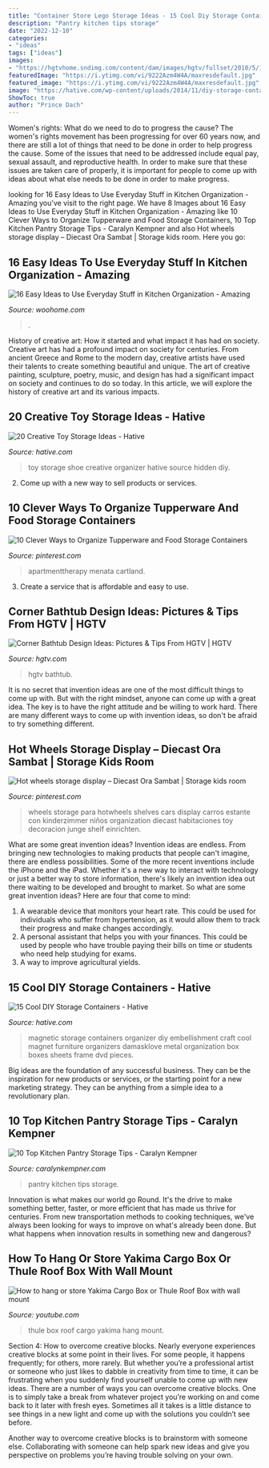 ```yaml
---
title: "Container Store Lego Storage Ideas - 15 Cool Diy Storage Containers"
description: "Pantry kitchen tips storage"
date: "2022-12-10"
categories:
- "ideas"
tags: ["ideas"]
images:
- "https://hgtvhome.sndimg.com/content/dam/images/hgtv/fullset/2010/5/10/0/HDIVD1612L_bathroom-after_s4x3.jpg.rend.hgtvcom.616.462.suffix/1400952960018.jpeg"
featuredImage: "https://i.ytimg.com/vi/9222Azm4W4A/maxresdefault.jpg"
featured_image: "https://i.ytimg.com/vi/9222Azm4W4A/maxresdefault.jpg"
image: "https://hative.com/wp-content/uploads/2014/11/diy-storage-containers/11-magnetic-embellishment-organizer.jpg"
ShowToc: true
author: "Prince Dach"
---
```



Women's rights: What do we need to do to progress the cause?
The women's rights movement has been progressing for over 60 years now, and there are still a lot of things that need to be done in order to help progress the cause. Some of the issues that need to be addressed include equal pay, sexual assault, and reproductive health. In order to make sure that these issues are taken care of properly, it is important for people to come up with ideas about what else needs to be done in order to make progress.

	

		
looking for 16 Easy Ideas to Use Everyday Stuff in Kitchen Organization - Amazing you've visit to the right page. We have 8 Images about 16 Easy Ideas to Use Everyday Stuff in Kitchen Organization - Amazing like 10 Clever Ways to Organize Tupperware and Food Storage Containers, 10 Top Kitchen Pantry Storage Tips - Caralyn Kempner and also Hot wheels storage display – Diecast Ora Sambat | Storage kids room. Here you go:
		
    
## 16 Easy Ideas To Use Everyday Stuff In Kitchen Organization - Amazing

<img loading=lazy src="https://www.woohome.com/wp-content/uploads/2016/03/organize-tiny-kitchen-8_2.jpg" onerror="this.onerror=null;this.src='https://tse1.mm.bing.net/th?id=OIP.3XHYFOaY4WSiRjPwL4IzhwHaJ4&amp;pid=15.1';" alt="16 Easy Ideas to Use Everyday Stuff in Kitchen Organization - Amazing">

_Source: woohome.com_

>. 

	

History of creative art: How it started and what impact it has had on society.
Creative art has had a profound impact on society for centuries. From ancient Greece and Rome to the modern day, creative artists have used their talents to create something beautiful and unique. The art of creative painting, sculpture, poetry, music, and design has had a significant impact on society and continues to do so today. In this article, we will explore the history of creative art and its various impacts.

    
## 20 Creative Toy Storage Ideas - Hative

<img loading=lazy src="https://hative.com/wp-content/uploads/2014/11/toy-storage-ideas/9-shoe-organizer-as-toy-storage.jpg" onerror="this.onerror=null;this.src='https://tse2.mm.bing.net/th?id=OIP.P70YlxBldGnIWCzal_M0vAHaJ3&amp;pid=15.1';" alt="20 Creative Toy Storage Ideas - Hative">

_Source: hative.com_

>toy storage shoe creative organizer hative source hidden diy. 

	

2. Come up with a new way to sell products or services.

    
## 10 Clever Ways To Organize Tupperware And Food Storage Containers

<img loading=lazy src="https://i.pinimg.com/736x/06/e0/19/06e01996f5f86d156ffe6f008534038b.jpg" onerror="this.onerror=null;this.src='https://tse2.mm.bing.net/th?id=OIP.3pYGku0WtOs5lL2hkhG_IwHaLH&amp;pid=15.1';" alt="10 Clever Ways to Organize Tupperware and Food Storage Containers">

_Source: pinterest.com_

>apartmenttherapy menata cartland. 

	

3. Create a service that is affordable and easy to use.

    
## Corner Bathtub Design Ideas: Pictures &amp; Tips From HGTV | HGTV

<img loading=lazy src="https://hgtvhome.sndimg.com/content/dam/images/hgtv/fullset/2010/5/10/0/HDIVD1612L_bathroom-after_s4x3.jpg.rend.hgtvcom.616.462.suffix/1400952960018.jpeg" onerror="this.onerror=null;this.src='https://tse1.mm.bing.net/th?id=OIP.OvGaADsQ34bTAHEJaSXBWQHaFj&amp;pid=15.1';" alt="Corner Bathtub Design Ideas: Pictures &amp; Tips From HGTV | HGTV">

_Source: hgtv.com_

>hgtv bathtub. 

	

It is no secret that invention ideas are one of the most difficult things to come up with. But with the right mindset, anyone can come up with a great idea. The key is to have the right attitude and be willing to work hard. There are many different ways to come up with invention ideas, so don't be afraid to try something different.

    
## Hot Wheels Storage Display – Diecast Ora Sambat | Storage Kids Room

<img loading=lazy src="https://i.pinimg.com/736x/9b/bc/a0/9bbca0a448ca77e35cf3ee0b63be5b4b.jpg" onerror="this.onerror=null;this.src='https://tse4.mm.bing.net/th?id=OIP.BNlqnT3my3KqdmNjT8xVqwHaJ3&amp;pid=15.1';" alt="Hot wheels storage display – Diecast Ora Sambat | Storage kids room">

_Source: pinterest.com_

>wheels storage para hotwheels shelves cars display carros estante con kinderzimmer niños organization diecast habitaciones toy decoracion junge shelf einrichten. 

	

What are some great invention ideas?
Invention ideas are endless. From bringing new technologies to making products that people can't imagine, there are endless possibilities. Some of the more recent inventions include the iPhone and the iPad. Whether it's a new way to interact with technology or just a better way to store information, there's likely an invention idea out there waiting to be developed and brought to market. So what are some great invention ideas? Here are four that come to mind: 
1) A wearable device that monitors your heart rate. This could be used for individuals who suffer from hypertension, as it would allow them to track their progress and make changes accordingly. 
2) A personal assistant that helps you with your finances. This could be used by people who have trouble paying their bills on time or students who need help studying for exams. 
3) A way to improve agricultural yields.

    
## 15 Cool DIY Storage Containers - Hative

<img loading=lazy src="https://hative.com/wp-content/uploads/2014/11/diy-storage-containers/11-magnetic-embellishment-organizer.jpg" onerror="this.onerror=null;this.src='https://tse1.mm.bing.net/th?id=OIP.YhL-t8qbQchnnAQKvxJE4wHaI8&amp;pid=15.1';" alt="15 Cool DIY Storage Containers - Hative">

_Source: hative.com_

>magnetic storage containers organizer diy embellishment craft cool magnet furniture organizers damasklove metal organization box boxes sheets frame dvd pieces. 

	

Big ideas are the foundation of any successful business. They can be the inspiration for new products or services, or the starting point for a new marketing strategy. They can be anything from a simple idea to a revolutionary plan.

    
## 10 Top Kitchen Pantry Storage Tips - Caralyn Kempner

<img loading=lazy src="https://caralynkempner.com/wp-content/uploads/2020/07/pan9-scaled.jpg" onerror="this.onerror=null;this.src='https://tse3.mm.bing.net/th?id=OIP.iCJLn4MXzM_-bcvfq1oqWwHaJ4&amp;pid=15.1';" alt="10 Top Kitchen Pantry Storage Tips - Caralyn Kempner">

_Source: caralynkempner.com_

>pantry kitchen tips storage. 

	

Innovation is what makes our world go Round. It's the drive to make something better, faster, or more efficient that has made us thrive for centuries. From new transportation methods to cooking techniques, we've always been looking for ways to improve on what's already been done. But what happens when innovation results in something new and dangerous?

    
## How To Hang Or Store Yakima Cargo Box Or Thule Roof Box With Wall Mount

<img loading=lazy src="https://i.ytimg.com/vi/9222Azm4W4A/maxresdefault.jpg" onerror="this.onerror=null;this.src='https://tse3.mm.bing.net/th?id=OIP.gRm-pyN6TrVIXmFtqMJ7fQHaEK&amp;pid=15.1';" alt="How to hang or store Yakima Cargo Box or Thule Roof Box with wall mount">

_Source: youtube.com_

>thule box roof cargo yakima hang mount. 

	

Section 4: How to overcome creative blocks.
Nearly everyone experiences creative blocks at some point in their lives. For some people, it happens frequently; for others, more rarely. But whether you’re a professional artist or someone who just likes to dabble in creativity from time to time, it can be frustrating when you suddenly find yourself unable to come up with new ideas.
There are a number of ways you can overcome creative blocks. One is to simply take a break from whatever project you’re working on and come back to it later with fresh eyes. Sometimes all it takes is a little distance to see things in a new light and come up with the solutions you couldn’t see before.

Another way to overcome creative blocks is to brainstorm with someone else. Collaborating with someone can help spark new ideas and give you perspective on problems you’re having trouble solving on your own.

